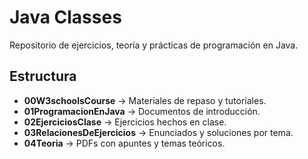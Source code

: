 # Java Classes

Repositorio de ejercicios, teoría y prácticas de programación en Java.

## Estructura

- **00W3schoolsCourse** → Materiales de repaso y tutoriales.
- **01ProgramacionEnJava** → Documentos de introducción.
- **02EjerciciosClase** → Ejercicios hechos en clase.
- **03RelacionesDeEjercicios** → Enunciados y soluciones por tema.
- **04Teoria** → PDFs con apuntes y temas teóricos.
